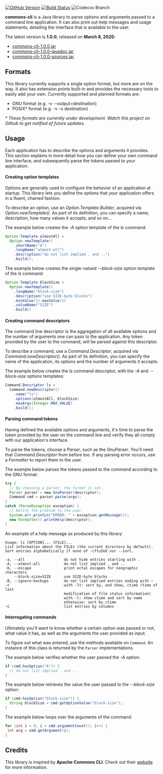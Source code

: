 [![GitHub Version](https://img.shields.io/github/tag/Nepherte/commons-cli.svg?label=latest)](https://github.com/Nepherte/commons-cli/releases/latest)
[![Build Status](https://img.shields.io/travis/com/Nepherte/commons-cli/develop.svg)](https://travis-ci.com/Nepherte/commons-cli)
![Codecov Branch](https://img.shields.io/codecov/c/github/Nepherte/commons-cli/develop?color=red)

**commons-cli** is a Java library to parse options and arguments passed to a 
command line application. It can also print out help messages and usage 
statements, detailing the interface that is available to the user.

The latest version is **1.0.0**, released on **March 8, 2020**:

- [commons-cli-1.0.0.jar](https://github.com/Nepherte/commons-cli/releases/download/1.0.0/commons-cli-1.0.0.jar)
- [commons-cli-1.0.0-javadoc.jar](https://github.com/Nepherte/commons-cli/releases/download/1.0.0/commons-cli-1.0.0-javadoc.jar)
- [commons-cli-1.0.0-sources.jar](https://github.com/Nepherte/commons-cli/releases/download/1.0.0/commons-cli-1.0.0-sources.jar)

Formats
-------

This library currently supports a single option format, but more are on the way.
It also has extension points built-in and provides the necessary tools to easily
add your own. Currently supported and planned formats are:

- GNU format (e.g. -v --output=destination)
- POSIX\* format (e.g. -v -o destination)

_\* These formats are currently under development. Watch this project on Github
to get notified of future updates._ 

Usage
-----

Each application has to describe the options and arguments it provides. This 
section explains in more detail how you can define your own command line 
interface, and subsequently parse the tokens passed to your application.

#### Creating option templates

Options are generally used to configure the behavior of an application at 
startup. This library lets you define the options that your application offers 
in a fluent, chained fashion.

To describe an option, use an _Option.Template.Builder_, acquired via 
_Option.newTemplate()_. As part of its definition, you can specify a name, 
description, how many values it accepts, and so on...

The example below creates the _-A_ option template of the _ls_ command:

```java
Option.Template almostAll =
  Option.newTemplate()
    .shortName("A")
    .longName("almost-all")
    .description("do not list implied . and ..")
    .build();
```

The example below creates the single-valued _--block-size_ option template of 
the _ls_ command:

```java
Option.Template blockSize =
  Option.newTemplate()
    .longName("block-size")
    .description("use SIZE-byte blocks")
    .minValue(1).maxValue(1)
    .valueName("SIZE")
    .build()
```

#### Creating command descriptors

The command line descriptor is the aggregation of all available options and the 
number of arguments one can pass to the application. Any token provided by the 
user to the command, will be parsed against this descriptor.

To describe a command, use a _Command.Descriptor_, acquired via 
_Command.newDescriptor()_. As part of its definition, you can specify the name 
of the application, its options and the number of arguments it accepts.

The example below creates the _ls_ command descriptor, with the _-A_ and
 _--block-size_ options templates:

```java
Command.Descriptor ls =
  Command.newDescriptor()
    .name("ls")
    .options(almostAll, blockSize)
    .maxArgs(Integer.MAX_VALUE)
    .build();
```

#### Parsing command tokens

Having defined the available options and arguments, it's time to parse the 
token provided by the user on the command line and verify they all comply with 
our application's interface. 

To parse the tokens, choose a _Parser_, such as the _GnuParser_. You'll need 
that _Command.Descriptor_ from before too. If any parsing error occurs, use a 
_Formatter_ to report them to the user.

The example below parses the tokens passed to the command according to the GNU
format:

```java
try {
  // By choosing a parser, the format is set.
  Parser parser = new GnuParser(descriptor);
  Command cmd = parser.parse(args);
}
catch (ParseException exception) {
  // Notify the problem to the user.
  System.err.printLn("ERROR: " + exception.getMessage());
  new Formatter().printHelp(descriptor);
}
```

An example of a help message as produced by this library:

    Usage: ls [OPTION]... [FILE]...
    List information about the FILEs (the current directory by default).
    Sort entries alphabetically if none of -cftuSUX nor --sort.

    -a, --all                  do not hide entries starting with .
    -A, --almost-all           do not list implied . and ..
    -b, --escape               print octal escapes for nongraphic characters
        --block-size=SIZE      use SIZE-byte blocks
    -B, --ignore-backups       do not list implied entries ending with ~
    -c                         with -lt: sort by, and show, ctime (time of last
                               modification of file status information)
                               with -l: show ctime and sort by name
                               otherwise: sort by ctime
    -C                         list entries by columns

#### Interrogating commands

Ultimately you'll want to know whether a certain option was passed or not, what
value it has, as well as the arguments the user provided as input. 

To figure out what was entered, use the methods available on `Command`. An
instance of this class is returned by the `Parser` implementations.

The example below verifies whether the user passed the _-A_ option:

```java
if (cmd.hasOption("A")) {
  // do not list implied . and ..
}
```

The example below retrieves the value the user passed to the _--block-size_ 
option:

```java
if (cmd.hasOption("block-size")) {
  String blockSize = cmd.getOptionValue("block-size");
}
```

The example below loops over the arguments of the command:
```java
for (int i = 0; i < cmd.argumentCount(); i++) {
 int arg = cmd.getArgument(i); 
}
```


Credits
-------
This library is inspired by **Apache Commons CLI**. Check out their 
[website](https://commons.apache.org/proper/commons-cli/) for more information.
